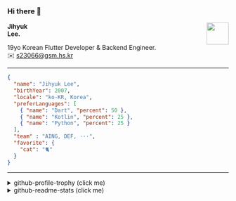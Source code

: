 ### Hi there 👋
<img src="https://github.githubassets.com/images/mona-loading-default.gif" width="50px" align="right">
</a>

**Jihyuk\
Lee.**

19yo Korean Flutter Developer & Backend Engineer.\
✉️ <s23066@gsm.hs.kr>

---

```json
{
  "name": "Jihyuk Lee",
  "birthYear": 2007,
  "locale": "ko-KR, Korea",
  "preferLanguages": [
    { "name": "Dart", "percent": 50 },
    { "name": "Kotlin", "percent": 25 },
    { "name": "Python", "percent": 25 }
  ],
  "team" : "AING, DEF, ···",
  "favorite": {
    "cat": "🐈"
  }
}
```
---
<details>
  <summary>github-profile-trophy (click me)</summary>
  
![](https://github-profile-trophy.vercel.app/?username=withJihyuk&row=1&column=8&theme=nord)
  
</details>
<details>
  <summary>github-readme-stats (click me)</summary>
  
<!--START_SECTION:waka-->
![Code Time](http://img.shields.io/badge/Code%20Time-792%20hrs%2014%20mins-blue)

![Lines of code](https://img.shields.io/badge/%EC%A0%80%EB%8A%94%20%EC%97%AC%ED%83%9C%EA%B9%8C%EC%A7%80%20-722.2%20thousand%20%EC%A4%84%EC%9D%98%20%EC%BD%94%EB%93%9C%EB%A5%BC%20%EC%9E%91%EC%84%B1%ED%96%88%EC%96%B4%EC%9A%94.-blue)

**저는 아침형 인간이에요. 🐤** 

```text
🌞 아침                     712 commits         █████░░░░░░░░░░░░░░░░░░░░   18.99 % 
🌆 낮　                     1310 commits        █████████░░░░░░░░░░░░░░░░   34.94 % 
🌃 저녁                     1376 commits        █████████░░░░░░░░░░░░░░░░   36.70 % 
🌙 밤　                     351 commits         ██░░░░░░░░░░░░░░░░░░░░░░░   09.36 % 
```


📊 **저는 이번주를 이렇게 시간을 보냈어요.** 

```text
🕑︎ Timezone: Asia/Seoul

💬 프로그래밍 언어들: 
Python                   1 hr 18 mins        ██████████████████░░░░░░░   71.67 % 
Kotlin                   28 mins             ███████░░░░░░░░░░░░░░░░░░   26.40 % 
Dart                     1 min               ░░░░░░░░░░░░░░░░░░░░░░░░░   01.81 % 
Text                     0 secs              ░░░░░░░░░░░░░░░░░░░░░░░░░   00.12 % 

🔥 에디터들: 
VS Code                  1 hr 20 mins        ██████████████████░░░░░░░   73.60 % 
IntelliJ IDEA            28 mins             ███████░░░░░░░░░░░░░░░░░░   26.40 % 

💻 운영 체제들: 
Mac                      1 hr 49 mins        █████████████████████████   100.00 % 
```


 Last Updated on 07/04/2025 18:50:31 UTC
<!--END_SECTION:waka-->

</details>

</div>

